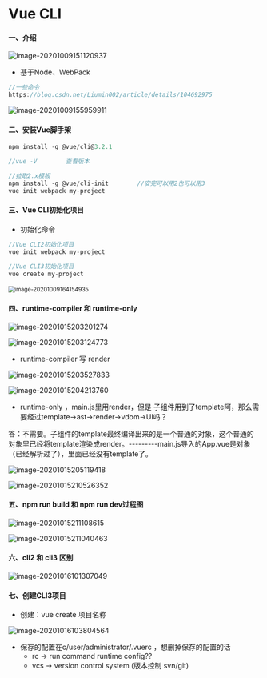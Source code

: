 # Vue CLI

#### 一、介绍

![image-20201009151120937](../image/image-20201009151120937.png)

* 基于Node、WebPack

```js
//一些命令
https://blog.csdn.net/Liumin002/article/details/104692975
```

![image-20201009155959911](../image/image-20201009155959911.png)

#### 二、安装Vue脚手架

```js
npm install -g @vue/cli@3.2.1

//vue -V    	查看版本

//拉取2.x模板
npm install -g @vue/cli-init 		//安完可以用2也可以用3
vue init webpack my-project
```

####  三、Vue CLI初始化项目

* 初始化命令

```js
//Vue CLI2初始化项目
vue init webpack my-project

//Vue CLI3初始化项目
vue create my-project
```

​                          <img src="../image/image-20201009164154935.png" alt="image-20201009164154935" style="zoom:80%;" />

#### 四、runtime-compiler 和 runtime-only

![image-20201015203201274](../image/image-20201015203201274.png)

![image-20201015203124773](../image/image-20201015203124773.png)



* runtime-compiler 写 render

![image-20201015203527833](../image/image-20201015203527833.png)

![image-20201015204213760](../image/image-20201015204213760.png)

* runtime-only ，main.js里用render，但是 子组件用到了template阿，那么需要经过template->ast->render->vdom->UI吗？

答：不需要。子组件的template最终编译出来的是一个普通的对象，这个普通的对象里已经将template渲染成render。---------main.js导入的App.vue是对象（已经解析过了），里面已经没有template了。

![image-20201015205119418](../image/image-20201015205119418.png)

![image-20201015210526352](../image/image-20201015210526352.png)

#### 五、npm run build 和 npm run dev过程图

![image-20201015211108615](../image/image-20201015211108615.png)

![image-20201015211040463](../image/image-20201015211040463.png)

#### 六、cli2 和 cli3 区别

![image-20201016101307049](../image/image-20201016101307049.png)

#### 七、创建CLI3项目

* 创建：vue create 项目名称

![image-20201016103804564](../image/image-20201016103804564.png)

* 保存的配置在c/user/administrator/.vuerc ，想删掉保存的配置的话
  * rc     -> run command		runtime config??
  * vcs      -> version control system (版本控制 svn/git)